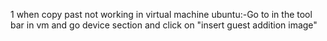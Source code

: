 1 when copy past not working in virtual machine ubuntu:-Go to in the tool bar in vm and go device section and click on "insert guest addition image"

